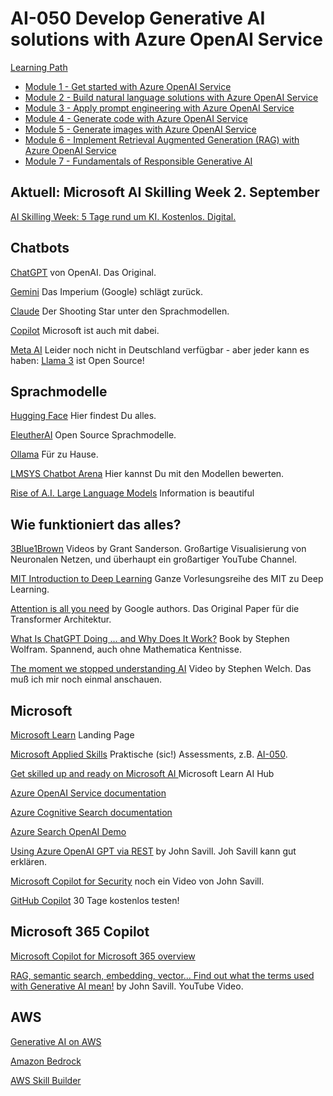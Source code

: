 

# AI-050 Develop Generative AI solutions with Azure OpenAI Service

[Learning Path](https://learn.microsoft.com/en-us/training/paths/develop-ai-solutions-azure-openai/)

- [Module 1 - Get started with Azure OpenAI Service](https://learn.microsoft.com/en-us/training/modules/get-started-openai/)
- [Module 2 - Build natural language solutions with Azure OpenAI Service](https://learn.microsoft.com/en-us/training/modules/build-language-solution-azure-openai/)
- [Module 3 - Apply prompt engineering with Azure OpenAI Service](https://learn.microsoft.com/en-us/training/modules/apply-prompt-engineering-azure-openai/)
- [Module 4 - Generate code with Azure OpenAI Service](https://learn.microsoft.com/en-us/training/modules/generate-code-azure-openai/)
- [Module 5 - Generate images with Azure OpenAI Service](https://learn.microsoft.com/en-us/training/modules/generate-images-azure-openai/)
- [Module 6 - Implement Retrieval Augmented Generation (RAG) with Azure OpenAI Service](https://learn.microsoft.com/en-us/training/modules/use-own-data-azure-openai/)
- [Module 7 - Fundamentals of Responsible Generative AI](https://learn.microsoft.com/en-us/training/modules/responsible-generative-ai/)


## Aktuell: Microsoft AI Skilling Week 2. September

[AI Skilling Week: 5 Tage rund um KI. Kostenlos. Digital.](https://www.microsoft.com/de-de/aktionen/ai-skilling-week)




## Chatbots

[ChatGPT](https://chatgpt.com/) von OpenAI. Das Original.

[Gemini](https://gemini.google.com/) Das Imperium (Google) schlägt zurück.

[Claude](https://claude.ai/) Der Shooting Star unter den Sprachmodellen.

[Copilot](https://copilot.microsoft.com/) Microsoft ist auch mit dabei.

[Meta AI](https://ai.meta.com/) Leider noch nicht in Deutschland verfügbar - aber jeder kann es haben: [Llama 3](https://ai.meta.com/blog/meta-llama-3/) ist Open Source!



## Sprachmodelle

[Hugging Face](https://huggingface.co/) Hier findest Du alles.

[EleutherAI](https://www.eleuther.ai/) Open Source Sprachmodelle.

[Ollama](https://ollama.com/) Für zu Hause.

[LMSYS Chatbot Arena](https://chat.lmsys.org/?leaderboard) Hier kannst Du mit den Modellen bewerten.

[Rise of A.I. Large Language Models](https://informationisbeautiful.net/visualizations/the-rise-of-generative-ai-large-language-models-llms-like-chatgpt/) Information is beautiful




## Wie funktioniert das alles?

[3Blue1Brown](https://www.3blue1brown.com/topics/neural-networks) Videos by Grant Sanderson. Großartige Visualisierung von Neuronalen Netzen, und überhaupt ein großartiger YouTube Channel.

[MIT Introduction to Deep Learning](http://introtodeeplearning.com/) Ganze Vorlesungsreihe des MIT zu Deep Learning.

[Attention is all you need](https://arxiv.org/pdf/1706.03762.pdf) by Google authors. Das Original Paper für die Transformer Architektur.

[What Is ChatGPT Doing … and Why Does It Work?](https://writings.stephenwolfram.com/2023/02/what-is-chatgpt-doing-and-why-does-it-work/) Book by Stephen Wolfram. Spannend, auch ohne Mathematica Kentnisse.

[The moment we stopped understanding AI](https://www.youtube.com/watch?v=UZDiGooFs54) Video by Stephen Welch. Das muß ich mir noch einmal anschauen.


## Microsoft

[Microsoft Learn](https://learn.microsoft.com/en-us/training/) Landing Page

[Microsoft Applied Skills](https://learn.microsoft.com/en-us/credentials/browse/?credential_types=applied%20skills) Praktische (sic!) Assessments, z.B. [AI-050](https://learn.microsoft.com/en-us/training/paths/develop-ai-solutions-azure-openai/).

[Get skilled up and ready on Microsoft AI ](https://learn.microsoft.com/en-us/ai/) Microsoft Learn AI Hub

[Azure OpenAI Service documentation](https://learn.microsoft.com/en-us/azure/ai-services/openai/)

[Azure Cognitive Search documentation](https://learn.microsoft.com/en-us/azure/search/)

[Azure Search OpenAI Demo](https://github.com/Azure-Samples/azure-search-openai-demo/)

[Using Azure OpenAI GPT via REST](https://www.youtube.com/watch?v=PXRg1QQ3GFs) by John Savill. Joh Savill kann gut erklären.

[Microsoft Copilot for Security](https://www.youtube.com/watch?v=7hNbYOjh-1k) noch ein Video von John Savill.

[GitHub Copilot](https://github.com/features/copilot) 30 Tage kostenlos testen!



## Microsoft 365 Copilot

[Microsoft Copilot for Microsoft 365 overview](https://learn.microsoft.com/en-us/copilot/microsoft-365/microsoft-365-copilot-overview)

[RAG, semantic search, embedding, vector... Find out what the terms used with Generative AI mean!](https://www.youtube.com/watch?v=orLGv2LgWDE) by John Savill. YouTube Video.





## AWS

[Generative AI on AWS](https://aws.amazon.com/ai/generative-ai/)

[Amazon Bedrock](https://aws.amazon.com/bedrock/)

[AWS Skill Builder](https://explore.skillbuilder.aws/learn)

<!-- [Das muss ich mir noch anschauen](https://pages.awscloud.com/GLOBAL_other_T2_traincert_150_Learn-GenerativeAI-for-Developers-Season1-2024-reg.html) -->






<!--
# MS-4005

[Learning Path 1 - Get started with Copilot for Microsoft 365](https://learn.microsoft.com/en-us/training/paths/get-started-with-microsoft-365-copilot/)

- Video [The Copilot System: Explained by Microsoft](https://www.youtube.com/watch?v=E5g20qmeKpg)
- Video [Plugins for Microsoft 365 Copilot](https://www.youtube.com/watch?v=kMXtwtdryKY)

[Learning Path 2 - Craft effective prompts for Microsoft Copilot for Microsoft 365](https://learn.microsoft.com/en-us/training/paths/craft-effective-prompts-copilot-microsoft-365/)

[Labs](https://github.com/MicrosoftLearning/MS-4005-Craft-effective-prompts-for-Microsoft-Copilot-for-Microsoft-365/tree/master/Instructions/Labs)
-->



<!--
# MS-4007

[Learning Path 1 - Get started with Copilot for Microsoft 365](https://learn.microsoft.com/en-us/training/paths/get-started-with-microsoft-365-copilot/)
    
- Video [The Copilot System: Explained by Microsoft](https://www.youtube.com/watch?v=E5g20qmeKpg)
- Video [Plugins for Microsoft 365 Copilot](https://www.youtube.com/watch?v=kMXtwtdryKY)

[Learning Path 2 - Discover how to drive enablement of Copilot for Microsoft 365 in your organization](https://learn.microsoft.com/en-us/training/paths/explore-how-drive-adoption-microsoft-copilot-m365/)

- [Module 1 - Explore user enablement strategies for adopting Copilot for Microsoft 365](https://learn.microsoft.com/en-us/training/modules/explore-microsoft-adoption-framework/)
- [Module 2 - Envision a successful adoption of Copilot for Microsoft 365](https://learn.microsoft.com/en-us/training/modules/phase-one-envision/)
- [Module 3 - Onboard and empower your employees to use Copilot for Microsoft 365 efficiently](https://learn.microsoft.com/en-us/training/modules/phase-two-onboard/)
- [Module 4 - Drive value and maximize the impact of Copilot for Microsoft 365 within your organization](https://learn.microsoft.com/en-us/training/modules/phase-three-drive-value/)
- [Module 5 - Extend and optimize Copilot for Microsoft 365 in your organization](https://learn.microsoft.com/en-us/training/modules/extend-optimize-copilot-m365/)
-->
